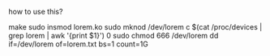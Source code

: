 how to use this?


make
sudo insmod lorem.ko
sudo mknod /dev/lorem c $(cat /proc/devices | grep lorem | awk '{print $1}') 0
sudo chmod 666 /dev/lorem
dd if=/dev/lorem of=lorem.txt bs=1 count=1G
